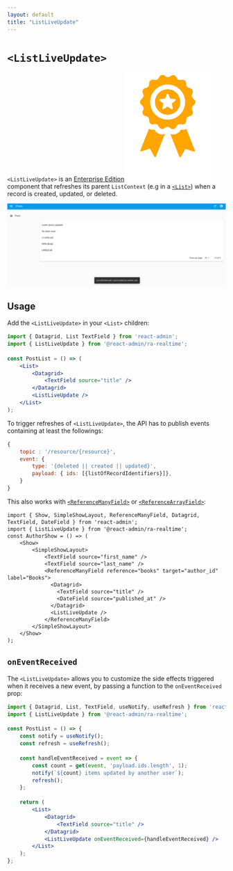 ```yaml
---
layout: default
title: "ListLiveUpdate"
---
```


# `<ListLiveUpdate>`

`<ListLiveUpdate>` is an [Enterprise Edition](https://react-admin-ee.marmelab.com)<img class="icon" src="./img/premium.svg" alt="React Admin Enterprise Edition icon" /> component that refreshes its parent `ListContext` (e.g in a [`<List>`](./List.md)) when a record is created, updated, or deleted.

![ListLive](./img/ListLive.png)

## Usage

Add the `<ListLiveUpdate>` in your `<List>` children:

```jsx
import { Datagrid, List TextField } from 'react-admin';
import { ListLiveUpdate } from '@react-admin/ra-realtime';

const PostList = () => (
    <List>
        <Datagrid>
            <TextField source="title" />
        </Datagrid>
        <ListLiveUpdate />
    </List>
);
```

To trigger refreshes of `<ListLiveUpdate>`, the API has to publish events containing at least the followings:

```js
{
    topic : '/resource/{resource}',
    event: {
        type: '{deleted || created || updated}',
        payload: { ids: [{listOfRecordIdentifiers}]},
    }
}
```


This also works with [`<ReferenceManyField>`](https://marmelab.com/react-admin/ReferenceManyField.html) or [`<ReferenceArrayField>`](https://marmelab.com/react-admin/ReferenceArrayField.html):
```tsx
import { Show, SimpleShowLayout, ReferenceManyField, Datagrid, TextField, DateField } from 'react-admin';
import { ListLiveUpdate } from '@react-admin/ra-realtime';
const AuthorShow = () => (
    <Show>
        <SimpleShowLayout>
            <TextField source="first_name" />
            <TextField source="last_name" />
            <ReferenceManyField reference="books" target="author_id" label="Books">
              <Datagrid>
                <TextField source="title" />
                <DateField source="published_at" />
              </Datagrid>
              <ListLiveUpdate />
            </ReferenceManyField>
        </SimpleShowLayout>
    </Show>
);
```

## `onEventReceived`

The `<ListLiveUpdate>` allows you to customize the side effects triggered when it receives a new event, by passing a function to the `onEventReceived` prop:

```jsx
import { Datagrid, List, TextField, useNotify, useRefresh } from 'react-admin';
import { ListLiveUpdate } from '@react-admin/ra-realtime';

const PostList = () => {
    const notify = useNotify();
    const refresh = useRefresh();

    const handleEventReceived = event => {
        const count = get(event, 'payload.ids.length', 1);
        notify(`${count} items updated by another user`);
        refresh();
    };

    return (
        <List>
            <Datagrid>
                <TextField source="title" />
            </Datagrid>
            <ListLiveUpdate onEventReceived={handleEventReceived} />
        </List>
    );
};
```
